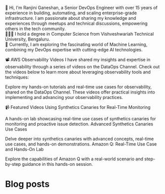 👩 Hi, I'm Ranjini Ganeshan, a Senior DevOps Engineer with over 15 years of experience in building, automating, and scaling enterprise-grade infrastructure. I am passionate about sharing my knowledge and experiences through meetups and technical discussions, empowering others in the tech community.\
👩🏻‍🎓 I hold a degree in Computer Science from Vishveshwariah Technical University, Bengaluru.\
💭 Currently, I am exploring the fascinating world of Machine Learning, combining my DevOps expertise with cutting-edge AI technologies.

📽️ AWS Observability Videos
I have shared my insights and expertise in observability through a series of videos on the DataOps Channel. Check out the videos below to learn more about leveraging observability tools and techniques:

Explore my hands-on tutorials and real-time use cases for observability, shared on the DataOps Channel. These videos offer practical insights into implementing and advancing your observability practices.

📹 Featured Videos
Using Synthetics Canaries for Real-Time Monitoring

A hands-on lab showcasing real-time use cases of synthetics canaries for monitoring and proactive issue detection.
Advanced Synthetics Canaries Use Cases

Delve deeper into synthetics canaries with advanced concepts, real-time use cases, and hands-on demonstrations.
Amazon Q: Real-Time Use Case and Hands-On Lab

Explore the capabilities of Amazon Q with a real-world scenario and step-by-step guidance in this hands-on session.


# Blog posts
<!-- BLOG-POST-LIST:START -->
<!-- BLOG-POST-LIST:END -->




